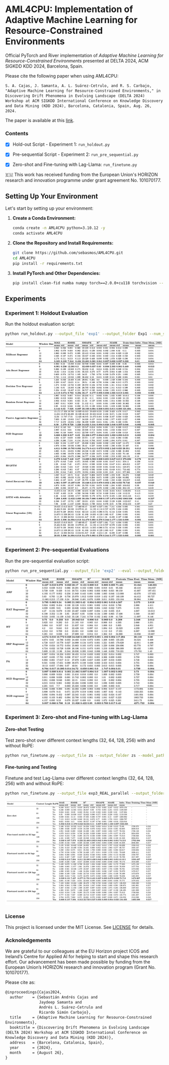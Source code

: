 # AML4CPU: Implementation of Adaptive Machine Learning for Resource-Constrained Environments

Official PyTorch and River implementation of *Adaptive Machine Learning for Resource-Constrained Environments* presented at DELTA 2024, ACM SIGKDD KDD 2024, Barcelona, Spain.

Please cite the following paper when using AML4CPU:
```
S. A. Cajas, J. Samanta, A. L. Suárez-Cetrulo, and R. S. Carbajo, "Adaptive Machine Learning for Resource-Constrained Environments," in Discovering Drift Phenomena in Evolving Landscape (DELTA 2024) Workshop at ACM SIGKDD International Conference on Knowledge Discovery and Data Mining (KDD 2024), Barcelona, Catalonia, Spain, Aug. 26, 2024.
```
The paper is available at this [link](https://aiimlab.org/pdf/events/KDD_2024_Workshop_On_Discovering_Drift_Phenomena_in_Evolving_Landscape_DELTA/Adaptive%20Machine%20Learning%20for%20Resource-Constrained%20Environments.pdf).

### Contents

- [x] Hold-out Script - Experiment 1: `run_holdout.py`
- [x] Pre-sequential Script - Experiment 2: `run_pre_sequential.py`
- [x] Zero-shot and Fine-tuning with Lag-Llama: `run_finetune.py`


🇪🇺 This work has received funding from the European Union's HORIZON research and innovation programme under grant agreement No. 101070177.

## Setting Up Your Environment

Let's start by setting up your environment:

1. **Create a Conda Environment:**
   ```bash
   conda create -n AML4CPU python=3.10.12 -y
   conda activate AML4CPU
   ```
2. **Clone the Repository and Install Requirements:**
   ```bash
   git clone https://github.com/sebasmos/AML4CPU.git
   cd AML4CPU
   pip install -r requirements.txt
   ```

3. **Install PyTorch and Other Dependencies:**
   ```bash
   pip install clean-fid numba numpy torch==2.0.0+cu118 torchvision --force-reinstall --extra-index-url https://download.pytorch.org/whl/cu118
   ```

## Experiments

### Experiment 1: Holdout Evaluation

Run the holdout evaluation script:
```bash
python run_holdout.py --output_file 'exp1' --output_folder Exp1 --num_seeds 20
```

![exp2](https://github.com/sebasmos/AML4CPU/blob/main/data/figures/exp2.png)

### Experiment 2: Pre-sequential Evaluations

Run the pre-sequential evaluation script:
```bash
python run_pre_sequential.py --output_file 'exp2' --eval --output_folder Exp2 --num_seeds 20
```
![exp1](https://github.com/sebasmos/AML4CPU/blob/main/data/figures/exp1.png)

### Experiment 3: Zero-shot and Fine-tuning with Lag-Llama

#### Zero-shot Testing

Test zero-shot over different context lengths (32, 64, 128, 256) with and without RoPE:
```bash
python run_finetune.py --output_file zs --output_folder zs --model_path ./models/lag_llama_models/lag-llama.ckpt --eval_multiple_zero_shot --max_epochs 50 --num_seeds 20
```

#### Fine-tuning and Testing

Finetune and test Lag-Llama over different context lengths (32, 64, 128, 256) with and without RoPE:
```bash
python run_finetune.py --output_file exp3_REAL_parallel --output_folder Exp3 --model_path ./models/lag_llama_models/lag-llama.ckpt --max_epochs 50 --num_seeds 20 --eval_multiple
```

![exp3](https://github.com/sebasmos/AML4CPU/blob/main/data/figures/exp3.png)



### License

This project is licensed under the MIT License. See [LICENSE](LICENSE) for details.

### Acknoledgements

We are grateful to our colleagues at the EU Horizon project ICOS and Ireland’s Centre for Applied AI for helping to start and shape this research effort. Our advancement has been made possible by funding from the European Union’s HORIZON research and innovation program (Grant No. 101070177).

Please cite as:

```
@inproceedings{Cajas2024,
  author    = {Sebastián Andrés Cajas and
               Jaydeep Samanta and
               Andrés L. Suárez-Cetrulo and
               Ricardo Simón Carbajo},
  title     = {Adaptive Machine Learning for Resource-Constrained Environments},
  booktitle = {Discovering Drift Phenomena in Evolving Landscape (DELTA 2024) Workshop at ACM SIGKDD International Conference on Knowledge Discovery and Data Mining (KDD 2024)},
  address   = {Barcelona, Catalonia, Spain},
  year      = {2024},
  month     = {August 26},
}
```

